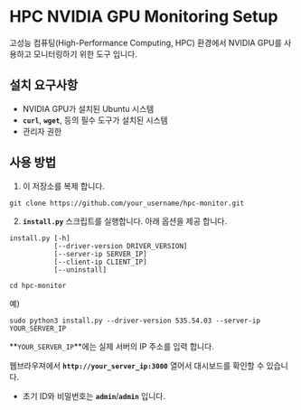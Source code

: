 # **HPC NVIDIA GPU Monitoring Setup**

고성능 컴퓨팅(High-Performance Computing, HPC) 환경에서 NVIDIA GPU를 사용하고 모니터링하기 위한 도구 입니다.

## **설치 요구사항**

- NVIDIA GPU가 설치된 Ubuntu 시스템
- **`curl`**, **`wget`**, 등의 필수 도구가 설치된 시스템
- 관리자 권한

## **사용 방법**

1. 이 저장소를 복제 합니다.

```
git clone https://github.com/your_username/hpc-monitor.git
```

2. **`install.py`** 스크립트를 실행합니다.
아래 옵션을 제공 합니다.
```
install.py [-h]
           [--driver-version DRIVER_VERSION]
           [--server-ip SERVER_IP]
           [--client-ip CLIENT_IP]
           [--uninstall]
```

```
cd hpc-monitor
```

예)
```
sudo python3 install.py --driver-version 535.54.03 --server-ip YOUR_SERVER_IP
```

**`YOUR_SERVER_IP`**에는 실제 서버의 IP 주소를 입력 합니다.

웹브라우져에서 **`http://your_server_ip:3000`** 열어서 대시보드를 확인할 수 있습니다.
- 초기 ID와 비밀번호는 **`admin`**/**`admin`** 입니다.